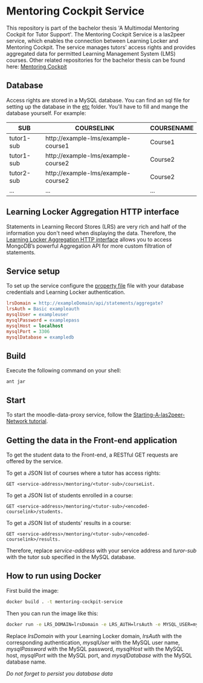 Mentoring Cockpit Service
===========================================
This repository is part of the bachelor thesis 'A Multimodal Mentoring Cockpit for Tutor Support'.
The Mentoring Cockpit Service is a las2peer service, which enables the connection between Learning Locker and Mentoring Cockpit.
The service manages tutors' access rights and provides aggregated data for permitted Learning Management System (LMS) courses.
Other related repositories for the bachelor thesis can be found here: [Mentoring Cockpit](https://github.com/rwth-acis/Mentoring-Cockpit)

Database
---------
Access rights are stored in a MySQL database. You can find an sql file for setting up the database in the [etc](etc) folder. You'll have to fill and mange the database yourself. For example:

| SUB  | COURSELINK | COURSENAME |
| ------------- | ------------- | ------------- |
| tutor1-sub  | http://example-lms/example-course1 | Course1 |
| tutor1-sub  | http://example-lms/example-course2  | Course2 |
| tutor2-sub  | http://example-lms/example-course2  | Course2 |
|  ... | ...  | ... |


Learning Locker Aggregation HTTP interface
-------------------------------------
Statements in Learning Record Stores (LRS) are very rich and half of the information you don't need when displaying the data. Therefore, the [Learning Locker Aggregation HTTP interface](http://docs.learninglocker.net/http-aggregation) allows you to access MongoDB’s powerful Aggregation API for more custom filtration of statements.


Service setup
-------------
To set up the service configure the [property file](etc/i5.las2peer.services.mentoringCockpitService.MentoringCockService.properties) file with your database credentials and Learning Locker authentication.
```INI
lrsDomain = http://exampleDomain/api/statements/aggregate?
lrsAuth = Basic exampleauth
mysqlUser = exampleuser
mysqlPassword = examplepass
mysqlHost = localhost
mysqlPort = 3306
mysqlDatabase = exampledb
```

Build
--------
Execute the following command on your shell:

```shell
ant jar 
```

Start
--------

To start the moodle-data-proxy service, follow the [Starting-A-las2peer-Network tutorial](https://github.com/rwth-acis/las2peer-Template-Project/wiki/Starting-A-las2peer-Network).


Getting the data in the Front-end application
-----------------------

To get the student data to the Front-end, a RESTful GET requests are offered by the service. 

To get a JSON list of courses where a tutor has access rights:
```
GET <service-address>/mentoring/<tutor-sub>/courseList.
```

To get a JSON list of students enrolled in a course:
```
GET <service-address>/mentoring/<tutor-sub>/<encoded-courselink>/students.
```
 
To get a JSON list of students' results in a course:
```
GET <service-address>/mentoring/<tutor-sub>/<encoded-courselink>/results.
```

Therefore, replace *service-address* with your service address and *turor-sub* with the tutor sub specified in the MySQL database.



How to run using Docker
-------------------

First build the image:
```bash
docker build . -t mentoring-cockpit-service
```

Then you can run the image like this:

```bash
docker run -e LRS_DOMAIN=lrsDomain -e LRS_AUTH=lrsAuth -e MYSQL_USER=mysqlUser -e MYSQL_PASSWORD=mysqlPassword -e MYSQL_HOST=mysqlHost -e MYSQL_PORT=mysqlPort -e MYSQL_DATABASE=mysqlDatabase -p 9011:9011 mentoring-cockpit-service
```

Replace *lrsDomain* with your Learning Locker domain, *lrsAuth* with the corresponding authentication, *mysqlUser* with the MySQL user name, *mysqlPassword* with the MySQL password, *mysqlHost* with the MySQL host, *mysqlPort* with the MySQL port, and *mysqlDatabase* with the MySQL database name. 

*Do not forget to persist you database data*